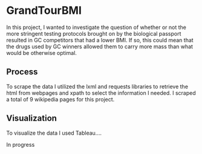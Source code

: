 # GrandTourBMI

In this project, I wanted to investigate the question of whether or not the more stringent testing protocols brought on by the biological passport resulted in GC competitors that had a lower BMI. If so, this could mean that the drugs used by GC winners allowed them to carry more mass than what would be otherwise optimal.

## Process

To scrape the data I utilized the lxml and requests libraries to retrieve the html from webpages and xpath to select the information I needed. I scraped a total of 9 wikipedia pages for this project.

## Visualization

To visualize the data I used Tableau....

In progress
